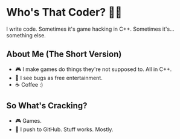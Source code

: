 # Who's That Coder? 🕵️‍♂️


I write code. Sometimes it's game hacking in C++. Sometimes it's... something else.

## About Me (The Short Version)
- 🎮 I make games do things they're not supposed to. All in C++. 
- 👀 I see bugs as free entertainment.
- ☕ Coffee :)

## So What's Cracking?
- 🎮 Games.
- 🚀 I push to GitHub. Stuff works. Mostly.
